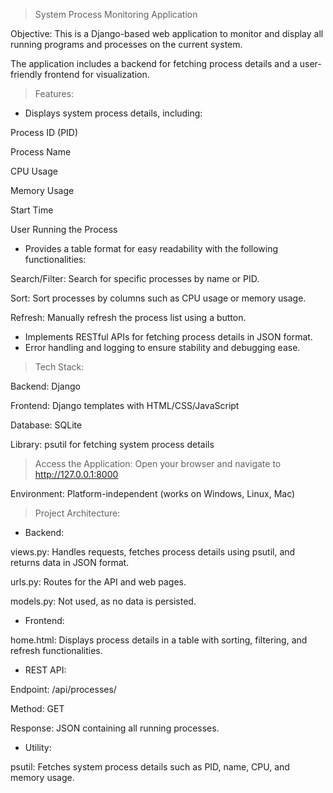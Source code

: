 > System Process Monitoring Application

Objective: This is a Django-based web application to monitor and display all running programs and processes on the current system.

The application includes a backend for fetching process details and a user-friendly frontend for visualization.

> Features:

- Displays system process details, including:

Process ID (PID)

Process Name

CPU Usage

Memory Usage

Start Time

User Running the Process

- Provides a table format for easy readability with the following functionalities:

Search/Filter: Search for specific processes by name or PID.

Sort: Sort processes by columns such as CPU usage or memory usage.

Refresh: Manually refresh the process list using a button.

- Implements RESTful APIs for fetching process details in JSON format.
- Error handling and logging to ensure stability and debugging ease.

> Tech Stack:

Backend: Django

Frontend: Django templates with HTML/CSS/JavaScript

Database: SQLite

Library: psutil for fetching system process details

> Access the Application: Open your browser and navigate to http://127.0.0.1:8000

Environment: Platform-independent (works on Windows, Linux, Mac)

> Project Architecture:

- Backend:

views.py: Handles requests, fetches process details using psutil, and returns data in JSON format.

urls.py: Routes for the API and web pages.

models.py: Not used, as no data is persisted.

- Frontend:

home.html: Displays process details in a table with sorting, filtering, and refresh functionalities.

- REST API:

Endpoint: /api/processes/

Method: GET

Response: JSON containing all running processes.

- Utility:

psutil: Fetches system process details such as PID, name, CPU, and memory usage.
